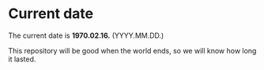 # Current date

The current date is **1970.02.16.** (YYYY.MM.DD.)

This repository will be good when the world ends, so we will know how long it lasted.